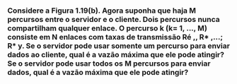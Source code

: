 ### Considere a Figura 1.19(b). Agora suponha que haja M percursos entre o servidor e o cliente. Dois percursos nunca compartilham qualquer enlace. O percurso k (k= 1, ..., M) consiste em N enlaces com taxas de transmissão Ré ,, R* ,...; R* y. Se o servidor pode usar somente um percurso para enviar dados ao cliente, qual é a vazão máxima que ele pode atingir? Se o servidor pode usar todos os M percursos para enviar dados, qual é a vazão máxima que ele pode atingir?

#
